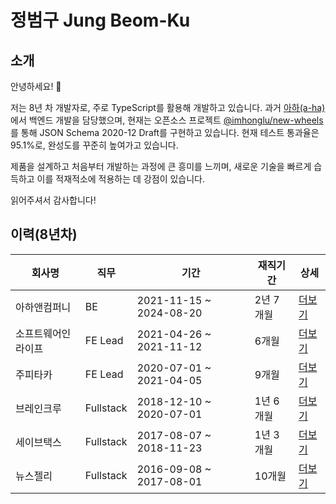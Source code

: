 # 정범구 Jung Beom-Ku

## 소개

안녕하세요! 👋

저는 8년 차 개발자로, 주로 TypeScript를 활용해 개발하고 있습니다. 과거 [아하(a-ha)](https://www.a-ha.io/)에서 백엔드 개발을 담당했으며, 현재는 오픈소스 프로젝트 [@imhonglu/new-wheels](https://github.com/imhonglu/new-wheels)를 통해 JSON Schema 2020-12 Draft를 구현하고 있습니다. 현재 테스트 통과율은 95.1%로, 완성도를 꾸준히 높여가고 있습니다.

제품을 설계하고 처음부터 개발하는 과정에 큰 흥미를 느끼며, 새로운 기술을 빠르게 습득하고 이를 적재적소에 적용하는 데 강점이 있습니다.

읽어주셔서 감사합니다!

## 이력(8년차)

| 회사명 | 직무 | 기간 | 재직기간 | 상세 |
|--------|------|------|-----------|-------|
| 아하앤컴퍼니 | BE | 2021-11-15 ~ 2024-08-20 | 2년 7개월 | [더보기](./careers/6_ahancompany.md) |
| 소프트웨어인라이프 | FE Lead | 2021-04-26 ~ 2021-11-12 | 6개월 | [더보기](./careers/5_softwareinlife.md) |
| 주피타카 | FE Lead | 2020-07-01 ~ 2021-04-05 | 9개월 | [더보기](./careers/4_jupitaka.md) |
| 브레인크루 | Fullstack | 2018-12-10 ~ 2020-07-01 | 1년 6개월 | [더보기](./careers/3_braincrew.md) |
| 세이브택스 | Fullstack | 2017-08-07 ~ 2018-11-23 | 1년 3개월 | [더보기](./careers/2_savetax.md) |
| 뉴스젤리 | Fullstack | 2016-09-08 ~ 2017-08-01 | 10개월 | [더보기](./careers/1_newsjelly.md) |

